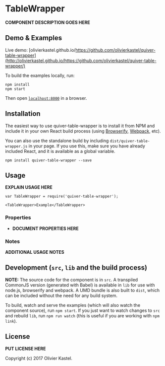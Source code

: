 # TableWrapper

__COMPONENT DESCRIPTION GOES HERE__


## Demo & Examples

Live demo: [olivierkastel.github.io/https://github.com/olivierkastel/quiver-table-wrapper](http://olivierkastel.github.io/https://github.com/olivierkastel/quiver-table-wrapper/)

To build the examples locally, run:

```
npm install
npm start
```

Then open [`localhost:8000`](http://localhost:8000) in a browser.


## Installation

The easiest way to use quiver-table-wrapper is to install it from NPM and include it in your own React build process (using [Browserify](http://browserify.org), [Webpack](http://webpack.github.io/), etc).

You can also use the standalone build by including `dist/quiver-table-wrapper.js` in your page. If you use this, make sure you have already included React, and it is available as a global variable.

```
npm install quiver-table-wrapper --save
```


## Usage

__EXPLAIN USAGE HERE__

```
var TableWrapper = require('quiver-table-wrapper');

<TableWrapper>Example</TableWrapper>
```

### Properties

* __DOCUMENT PROPERTIES HERE__

### Notes

__ADDITIONAL USAGE NOTES__


## Development (`src`, `lib` and the build process)

**NOTE:** The source code for the component is in `src`. A transpiled CommonJS version (generated with Babel) is available in `lib` for use with node.js, browserify and webpack. A UMD bundle is also built to `dist`, which can be included without the need for any build system.

To build, watch and serve the examples (which will also watch the component source), run `npm start`. If you just want to watch changes to `src` and rebuild `lib`, run `npm run watch` (this is useful if you are working with `npm link`).

## License

__PUT LICENSE HERE__

Copyright (c) 2017 Olivier Kastel.

